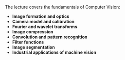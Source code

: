 The lecture covers the fundamentals of Computer Vision:

- **Image formation and optics**
- **Camera model and calibration**
- **Fourier and wavelet transforms**
- **Image compression**
- **Convolution and pattern recognition**
- **Filter functions**
- **Image segmentation**
- **Industrial applications of machine vision**
